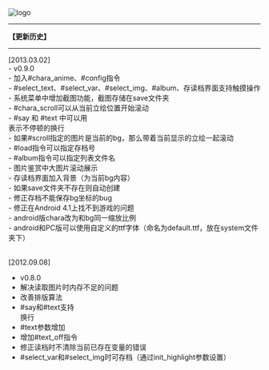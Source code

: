 <img src='http://www.yayabo.cn/img/logo.gif' alt='logo' />
<hr>
<b>【更新历史】</b><hr>
[2013.03.02]<br/>
- v0.9.0<br/>
- 加入#chara_anime、#config指令<br/>
- #select_text、#select_var、#select_img、#album、存读档界面支持触摸操作<br/>
- 系统菜单中增加截图功能，截图存储在save文件夹<br/>
- #chara_scroll可以从当前立绘位置开始滚动<br/>
- #say 和 #text 中可以用<br/>
表示不停顿的换行<br/>
- 如果#scroll指定的图片是当前的bg，那么带着当前显示的立绘一起滚动<br/>
- #load指令可以指定存档号<br/>
- #album指令可以指定列表文件名<br/>
- 图片鉴赏中大图片滚动展示<br/>
- 存读档界面加入背景（为当前bg内容）<br/>
- 如果save文件夹不存在则自动创建<br/>
- 修正存档不能保存bg坐标的bug<br/>
- 修正在Android 4.1上找不到游戏的问题<br/>
- android版chara改为和bg同一缩放比例<br/>
- android和PC版可以使用自定义的ttf字体（命名为default.ttf，放在system文件夹下）<br/><br/>

[2012.09.08]<br/>
- v0.8.0<br/>
- 解决读取图片时内存不足的问题<br/>
- 改善排版算法<br/>
- #say和#text支持<br/>
换行<br/>
- #text参数增加<br/>
- 增加#text_off指令<br/>
- 修正读档时不清除当前已存在变量的错误<br/>
- #select_var和#select_img时可存档（通过init_highlight参数设置）<br/>

